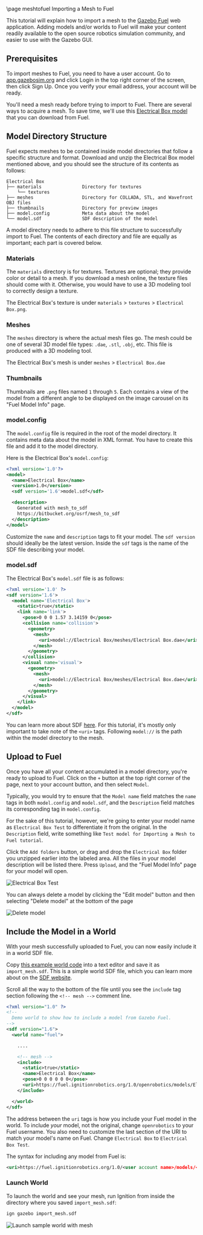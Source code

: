 \page meshtofuel Importing a Mesh to Fuel

This tutorial will explain how to import a mesh to the [Gazebo Fuel](https://app.gazebosim.org) web application.
Adding models and/or worlds to Fuel will make your content readily available to the open source robotics simulation community, and easier to use with the Gazebo GUI.

## Prerequisites

To import meshes to Fuel, you need to have a user account.
Go to [app.gazebosim.org](https://app.gazebosim.org) and click Login in the top right corner of the screen, then click Sign Up.
Once you verify your email address, your account will be ready.

You'll need a mesh ready before trying to import to Fuel.
There are several ways to acquire a mesh. <!--point cloud to mesh tutorial, cad to mesh tutorial-->
To save time, we'll use this [Electrical Box model](https://app.gazebosim.org/openrobotics/fuel/models/Electrical%20Box) that you can download from Fuel.

## Model Directory Structure

Fuel expects meshes to be contained inside model directories that follow a specific structure and format.
Download and unzip the Electrical Box model mentioned above, and you should see the structure of its contents as follows:

```
Electrical Box
├── materials               Directory for textures
    └── textures
├── meshes                  Directory for COLLADA, STL, and Wavefront OBJ files
├── thumbnails              Directory for preview images
├── model.config            Meta data about the model
└── model.sdf               SDF description of the model
```

A model directory needs to adhere to this file structure to successfully import to Fuel.
The contents of each directory and file are equally as important; each part is covered below.

### Materials

The `materials` directory is for textures.
Textures are optional; they provide color or detail to a mesh.
If you download a mesh online, the texture files should come with it.
Otherwise, you would have to use a 3D modeling tool to correctly design a texture.

The Electrical Box's texture is under `materials` > `textures` > `Electrical Box.png`.

### Meshes

The `meshes` directory is where the actual mesh files go.
The mesh could be one of several 3D model file types: `.dae`, `.stl`, `.obj`, etc.
This file is produced with a 3D modeling tool.

The Electrical Box's mesh is under `meshes` > `Electrical Box.dae`

### Thumbnails

Thumbnails are `.png` files named `1` through `5`.
Each contains a view of the model from a different angle to be displayed on the image carousel on its "Fuel Model Info" page.

### model.config

The `model.config` file is required in the root of the model directory.
It contains meta data about the model in XML format.
You have to create this file and add it to the model directory.

Here is the Electrical Box's `model.config`:

```xml
<?xml version='1.0'?>
<model>
  <name>Electrical Box</name>
  <version>1.0</version>
  <sdf version='1.6'>model.sdf</sdf>

  <description>
    Generated with mesh_to_sdf
    https://bitbucket.org/osrf/mesh_to_sdf
  </description>
</model>
```

Customize the `name` and `description` tags to fit your model.
The `sdf version` should ideally be the latest version.
Inside the `sdf` tags is the name of the SDF file describing your model.

### model.sdf

The Electrical Box's `model.sdf` file is as follows:

```xml
<?xml version='1.0' ?>
<sdf version='1.6'>
  <model name='Electrical Box'>
    <static>true</static>
    <link name='link'>
      <pose>0 0 0 1.57 3.14159 0</pose>
      <collision name='collision'>
        <geometry>
          <mesh>
            <uri>model://Electrical Box/meshes/Electrical Box.dae</uri>
          </mesh>
        </geometry>
      </collision>
      <visual name='visual'>
        <geometry>
          <mesh>
            <uri>model://Electrical Box/meshes/Electrical Box.dae</uri>
          </mesh>
        </geometry>
      </visual>
    </link>
  </model>
</sdf>
```

You can learn more about SDF [here](http://sdformat.org/).
For this tutorial, it's mostly only important to take note of the `<uri>` tags.
Following `model://` is the path within the model directory to the mesh.

## Upload to Fuel

Once you have all your content accumulated in a model directory, you're ready to upload to Fuel.
Click on the `+` button at the top right corner of the page, next to your account button, and then select `Model`.

Typically, you would try to ensure that the `Model name` field matches the `name` tags in both `model.config` and `model.sdf`, and the `Description` field matches its corresponding tag in `model.config`.

For the sake of this tutorial, however, we're going to enter your model name as `Electrical Box Test` to differentiate it from the original. In the `Description` field, write something like `Test model for Importing a Mesh to Fuel tutorial`.

Click the `Add folders` button, or drag and drop the `Electrical Box` folder you unzipped earlier into the labeled area.
All the files in your model description will be listed there.
Press `Upload`, and the "Fuel Model Info" page for your model will open.

![Electrical Box Test](https://raw.githubusercontent.com/gazebosim/gz-sim/main/tutorials/files/mesh_to_fuel/model_info2.png)

You can always delete a model by clicking the "Edit model" button and then selecting "Delete model" at the bottom of the page

![Delete model](https://raw.githubusercontent.com/gazebosim/gz-sim/main/tutorials/files/mesh_to_fuel/delete2.png)

## Include the Model in a World

With your mesh successfully uploaded to Fuel, you can now easily include it in a world SDF file.

Copy [this example world code](https://github.com/gazebosim/gz-sim/raw/main/examples/worlds/import_mesh.sdf) into a text editor and save it as `import_mesh.sdf`.
This is a simple world SDF file, which you can learn more about on the [SDF website](http://sdformat.org/).

Scroll all the way to the bottom of the file until you see the `include` tag section following the `<!-- mesh -->` comment line.

```xml
<?xml version="1.0" ?>
<!--
  Demo world to show how to include a model from Gazebo Fuel.
-->
<sdf version="1.6">
  <world name="fuel">

    ....

    <!-- mesh -->
    <include>
      <static>true</static>
      <name>Electrical Box</name>
      <pose>0 0 0 0 0 0</pose>
      <uri>https://fuel.ignitionrobotics.org/1.0/openrobotics/models/Electrical Box</uri>
    </include>

  </world>
</sdf>
```

The address between the `uri` tags is how you include your Fuel model in the world.
To include *your* model, not the original, change `openrobotics` to your Fuel username.
You also need to customize the last section of the URI to match your model's name on Fuel.
Change `Electrical Box` to `Electrical Box Test`.

The syntax for including any model from Fuel is:

```xml
<uri>https://fuel.ignitionrobotics.org/1.0/<user account name>/models/<model name></uri>
```

### Launch World

To launch the world and see your mesh, run Ignition from inside the directory where you saved `import_mesh.sdf`:

```bash
ign gazebo import_mesh.sdf
```

![Launch sample world with mesh](https://raw.githubusercontent.com/gazebosim/gz-sim/main/tutorials/files/mesh_to_fuel/launch_world2.png)
